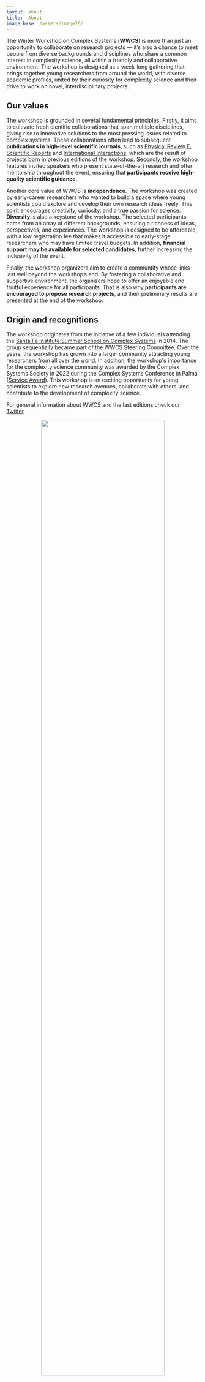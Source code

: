 ```yaml
---
layout: about
title:  About
image_base: /assets/image26/
---
```


The Winter Workshop on Complex Systems (**WWCS**) is more than just an opportunity to collaborate on research projects —  it’s also a chance to meet people from diverse backgrounds and disciplines who share a common interest in complexity science, all within a friendly and collaborative environment. The workshop is designed as a week-long gathering that brings together young researchers from around the world, with diverse academic profiles, united by their curiosity for complexity science and their drive to work on novel, interdisciplinary projects.

## Our values

The workshop is grounded in several fundamental principles. Firstly, it aims to cultivate fresh cientific collaborations that span multiple disciplines, giving rise to innovative solutions to the most pressing issues related to complex systems. These collaborations often lead to subsequent **publications in high-level scientific journals**, such as [Physical Review E](https://journals.aps.org/pre/abstract/10.1103/PhysRevE.99.052311), [Scientific Reports](https://www.nature.com/articles/s41598-021-98147-w#Ack1) and [International Interactions](https://www.tandfonline.com/doi/full/10.1080/03050629.2021.1860034), which are the result of projects born in previous editions of the workshop. Secondly, the workshop features invited speakers who present state-of-the-art research and offer mentorship throughout the event, ensuring that **participants receive high-quality scientific guidance**.

Another core value of WWCS is **independence**. The workshop was created by early-career researchers who wanted to build a space where young scientists could explore and develop their own research ideas freely. This spirit encourages creativity, curiosity, and a true passion for science. **Diversity** is also a keystone of the workshop.  The selected participants come from an array of different backgrounds, ensuring a richness of ideas, perspectives, and experiences. The workshop is designed to be affordable, with a low registration fee that makes it accessible to early-stage researchers who may have limited travel budgets. In addition, **financial support may be available for selected candidates**, further increasing the inclusivity of the event. 

Finally, the workshop organizers aim to  create a communtity whose links last well beyond the workshop’s end. By fostering a collaborative and supportive environment, the organizers hope to offer an enjoyable and fruitful experience for all participants. That is also why **participants are encouraged to propose research projects**, and their preliminary results are presented at the end of the workshop.

## Origin and recognitions

The workshop originates from the initiative of a few individuals attending the [Santa Fe Institute Summer School on Complex Systems](https://www.santafe.edu/engage/learn/programs/sfi-complex-systems-summer-school) in 2014. The group sequentially became part of the WWCS Steering Committee. Over the years, the workshop has grown into a larger community attracting young researchers from all over the world. In addition, the workshop's importance for the complexity science community was awarded by the Complex Systems Society in 2022 during the Complex Systems Conference in Palma ([Service Award](https://cssociety.org/event/c08452ce-9986-4bf7-8b33-cb72a9bb50c9)). This workshop is an exciting opportunity for young scientists to explore new research avenues, collaborate with others, and contribute to the development of complexity science.

For general information about WWCS and the last editions check our [Twitter](https://twitter.com/winter_complex).

<center><img src="{{ page.image_base }}award.jpeg" width="80%"/></center>
